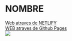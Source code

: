 NOMBRE
===============
<a href="https://silly-allen-3a5b1a.netlify.app/index.html">Web atraves de NETLIFY</a><br>
<a href="https://sosan.github.io/examen_joseluis_01/index.html">WEB  atraves de Github Pages</a><br>
<img src="./img/">




